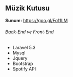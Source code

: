 ## Müzik Kutusu
**Sunum:** https://goo.gl/Fo11LM

###### Back-End ve Front-End 
* Laravel 5.3
* Mysql
* Jquery
* Bootstrap
* Spotify API
